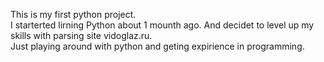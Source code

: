 This is my first python project.<br />
I starterted lirning Python about 1 mounth ago. And decidet to level up my skills with parsing site vidoglaz.ru.<br />
Just playing around with python and geting expirience in programming.